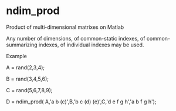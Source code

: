# ndim_prod
Product of multi-dimensional matrixes on Matlab

Any number of dimensions, of common-static indexes, of common-summarizing indexes, of individual indexes may be used.

Example

A = rand(2,3,4);

B = rand(3,4,5,6);

C = rand(5,6,7,8,9);

D = ndim_prod( A,'a b (c)',B,'b c (d) (e)',C,'d e f g h','a b f g h');
